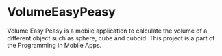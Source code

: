 # VolumeEasyPeasy

Volume Easy Peasy is a mobile application to calculate the volume of a different object such as sphere, cube and cuboid. This project is a part of the 
Programming in Mobile Apps.

